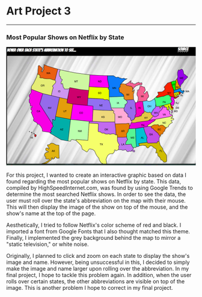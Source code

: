 # Art Project 3 
------

###  Most Popular Shows on Netflix by State 
![Sarah Perrin](images/screenshot.png?raw=true "Sarah Perrin")

For this project, I wanted to create an interactive graphic based on data I found regarding the most popular shows on Netflix by state. This data, compiled by HighSpeedInternet.com, was found by using Google Trends to determine the most searched Netflix shows. In order to see the data, the user must roll over the state's abbreviation on the map with their mouse. This will then display the image of the show on top of the mouse, and the show's name at the top of the page.

Aesthetically, I tried to follow Netflix's color scheme of red and black. I imported a font from Google Fonts that I also thought matched this theme. Finally, I implemented the grey background behind the map to mirror a "static television," or white noise.

Originally, I planned to click and zoom on each state to display the show's image and name. However, being unsuccessful in this, I decided to simply make the image and name larger upon rolling over the abbreviation. In my final project, I hope to tackle this problem again. In addition, when the user rolls over certain states, the other abbreviations are visible on top of the image. This is another problem I hope to correct in my final project.